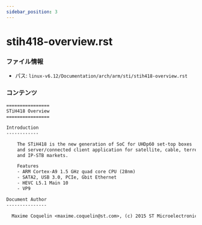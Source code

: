 ```yaml
---
sidebar_position: 3
---
```

# stih418-overview.rst

### ファイル情報

- パス: `linux-v6.12/Documentation/arch/arm/sti/stih418-overview.rst`

### コンテンツ

```rst
================
STiH418 Overview
================

Introduction
------------

    The STiH418 is the new generation of SoC for UHDp60 set-top boxes
    and server/connected client application for satellite, cable, terrestrial
    and IP-STB markets.

    Features
    - ARM Cortex-A9 1.5 GHz quad core CPU (28nm)
    - SATA2, USB 3.0, PCIe, Gbit Ethernet
    - HEVC L5.1 Main 10
    - VP9

Document Author
---------------

  Maxime Coquelin <maxime.coquelin@st.com>, (c) 2015 ST Microelectronics

```
